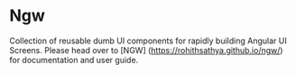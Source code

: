 # Ngw
Collection of reusable dumb UI components for rapidly building Angular UI Screens. Please head over to [NGW] (https://rohithsathya.github.io/ngw/) for documentation and user guide.
